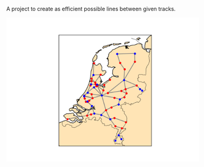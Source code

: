 A project to create as efficient possible lines between given tracks. 

<img src="/images/map.png" alt="Map"/>
